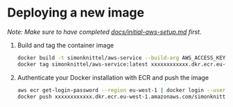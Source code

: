 # Deploying a new image

_Note: Make sure to have completed [docs/initial-aws-setup.md](./initial-aws-setup.md) first._

1. Build and tag the container image

   ```sh
   docker build -t simonknittel/aws-service --build-arg AWS_ACCESS_KEY_ID= --build-arg AWS_SECRET_ACCESS_KEY= ./app
   docker tag simonknittel/aws-service:latest xxxxxxxxxxxx.dkr.ecr.eu-west-1.amazonaws.com/simonknittel/aws-service:latest
   ```

2. Authenticate your Docker installation with ECR and push the image

   ```sh
   aws ecr get-login-password --region eu-west-1 | docker login --username AWS --password-stdin xxxxxxxxxxxx.dkr.ecr.eu-west-1.amazonaws.com
   docker push xxxxxxxxxxxx.dkr.ecr.eu-west-1.amazonaws.com/simonknittel/aws-service:latest
   ```
